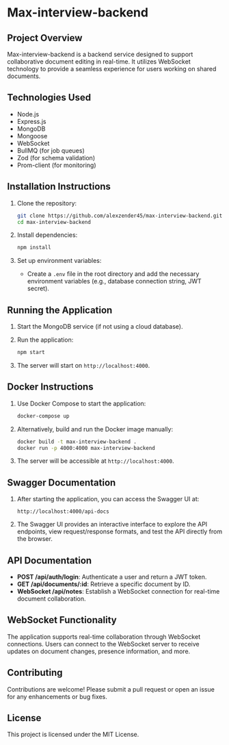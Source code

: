 # Max-interview-backend

## Project Overview
Max-interview-backend is a backend service designed to support collaborative document editing in real-time. It utilizes WebSocket technology to provide a seamless experience for users working on shared documents.

## Technologies Used
- Node.js
- Express.js
- MongoDB
- Mongoose
- WebSocket
- BullMQ (for job queues)
- Zod (for schema validation)
- Prom-client (for monitoring)

## Installation Instructions
1. Clone the repository:
   ```bash
   git clone https://github.com/alexzender45/max-interview-backend.git
   cd max-interview-backend
   ```

2. Install dependencies:
   ```bash
   npm install
   ```

3. Set up environment variables:
   - Create a `.env` file in the root directory and add the necessary environment variables (e.g., database connection string, JWT secret).

## Running the Application
1. Start the MongoDB service (if not using a cloud database).
2. Run the application:
   ```bash
   npm start
   ```

3. The server will start on `http://localhost:4000`.

## Docker Instructions
1. Use Docker Compose to start the application:
   ```bash
   docker-compose up
   ```

2. Alternatively, build and run the Docker image manually:
   ```bash
   docker build -t max-interview-backend .
   docker run -p 4000:4000 max-interview-backend
   ```

3. The server will be accessible at `http://localhost:4000`.

## Swagger Documentation
1. After starting the application, you can access the Swagger UI at:
   ```
   http://localhost:4000/api-docs
   ```

2. The Swagger UI provides an interactive interface to explore the API endpoints, view request/response formats, and test the API directly from the browser.

## API Documentation
- **POST /api/auth/login**: Authenticate a user and return a JWT token.
- **GET /api/documents/:id**: Retrieve a specific document by ID.
- **WebSocket /api/notes**: Establish a WebSocket connection for real-time document collaboration.

## WebSocket Functionality
The application supports real-time collaboration through WebSocket connections. Users can connect to the WebSocket server to receive updates on document changes, presence information, and more.

## Contributing
Contributions are welcome! Please submit a pull request or open an issue for any enhancements or bug fixes.

## License
This project is licensed under the MIT License.
